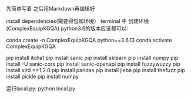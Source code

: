 先简单写着 之后用Markdown再编辑好

install dependencies(需要得包和环境）
terminal 中
创建环境 (ComplexEquipKGQA) python3.6的版本应该都可以:

conda create -n ComplexEquipKGQA python==3.6.13
conda activate ComplexEquipKGQA

pip install itchat
pip install sanic
pip install sklearn
pip install numpy
pip install -U sanic-cors
pip install sanic-openapi
pip install fuzzywuzzy
pip install xlrd ==1.2.0
pip install pandas
pip install jieba
pip install thefuzz
pip install pickle
pip install numpy

运行lacal.py:
python local.py